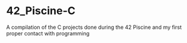 # 42_Piscine-C
A compilation of the C projects done during the 42 Piscine and my first proper contact with programming
